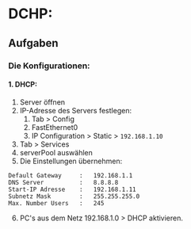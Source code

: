 # DCHP:

## Aufgaben

### Die Konfigurationen:

#### 1. DHCP:

1. Server öffnen
2. IP-Adresse des Servers festlegen:
    1. Tab > Config
    2. FastEthernet0
    3. IP Configuration > Static > ```192.168.1.10```
3. Tab > Services
4. serverPool auswählen
5. Die Einstellungen übernehmen:
```
Default Gateway     :   192.168.1.1
DNS Server          :   8.8.8.8
Start-IP Adresse    :   192.168.1.11
Subnetz Mask        :   255.255.255.0
Max. Number Users   :   245
```
6. PC's aus dem Netz 192.168.1.0 > DHCP aktivieren.
